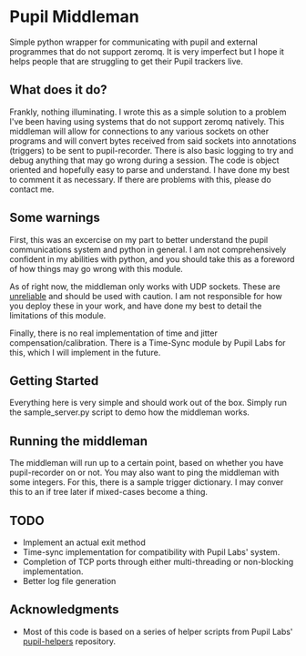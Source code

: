 # Pupil Middleman
Simple python wrapper for communicating with pupil and external programmes that do not support zeromq. It is very imperfect but I hope it helps people that are struggling to get their Pupil trackers live.

## What does it do?
Frankly, nothing illuminating. I wrote this as a simple solution to a problem I've been having using systems that do not support zeromq natively. 
This middleman will allow for connections to any various sockets on other programs and will convert bytes received from said sockets into annotations (triggers) to be sent to pupil-recorder.
There is also basic logging to try and debug anything that may go wrong during a session. 
The code is object oriented and hopefully easy to parse and understand. I have done my best to comment it as necessary. If there are problems with this, please do contact me. 

## Some warnings
First, this was an excercise on my part to better understand the pupil communications system and python in general. I am not comprehensively confident in my abilities with python, and you should take this as a foreword of how things may go wrong with this module. 

As of right now, the middleman only works with UDP sockets. These are [unreliable](https://www.wikiwand.com/en/Reliability_(computer_networking)) and should be used with caution. I am not responsible for how you deploy these in your work, and have done my best to detail the limitations of this module. 

Finally, there is no real implementation of time and jitter compensation/calibration. There is a Time-Sync module by Pupil Labs for this, which I will implement in the future.

## Getting Started

Everything here is very simple and should work out of the box. 
Simply run the sample_server.py script to demo how the middleman works. 

## Running the middleman

The middleman will run up to a certain point, based on whether you have pupil-recorder on or not. You may also want to ping the middleman with some integers. For this, there is a sample trigger dictionary. I may conver this to an if tree later if mixed-cases become a thing. 

## TODO

* Implement an actual exit method
* Time-sync implementation for compatibility with Pupil Labs' system.
* Completion of TCP ports through either multi-threading or non-blocking implementation. 
* Better log file generation 
## Acknowledgments

* Most of this code is based on a series of helper scripts from Pupil Labs' [pupil-helpers](https://github.com/pupil-labs/pupil-helpers) repository. 


